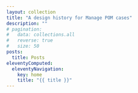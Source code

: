 ```yaml
---
layout: collection
title: "A design history for Manage POM cases"
description: ""
# pagination:
#   data: collections.all
#   reverse: true
#   size: 50
posts:
  title: Posts
eleventyComputed:
  eleventyNavigation:
    key: home
    title: "{{ title }}"
---
```

